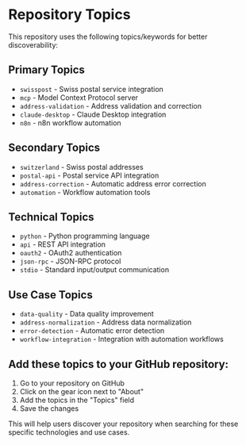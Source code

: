 # Repository Topics

This repository uses the following topics/keywords for better discoverability:

## Primary Topics
- `swisspost` - Swiss postal service integration
- `mcp` - Model Context Protocol server
- `address-validation` - Address validation and correction
- `claude-desktop` - Claude Desktop integration
- `n8n` - n8n workflow automation

## Secondary Topics
- `switzerland` - Swiss postal addresses
- `postal-api` - Postal service API integration
- `address-correction` - Automatic address error correction
- `automation` - Workflow automation tools

## Technical Topics
- `python` - Python programming language
- `api` - REST API integration
- `oauth2` - OAuth2 authentication
- `json-rpc` - JSON-RPC protocol
- `stdio` - Standard input/output communication

## Use Case Topics
- `data-quality` - Data quality improvement
- `address-normalization` - Address data normalization
- `error-detection` - Automatic error detection
- `workflow-integration` - Integration with automation workflows

## Add these topics to your GitHub repository:
1. Go to your repository on GitHub
2. Click on the gear icon next to "About"
3. Add the topics in the "Topics" field
4. Save the changes

This will help users discover your repository when searching for these specific technologies and use cases.
